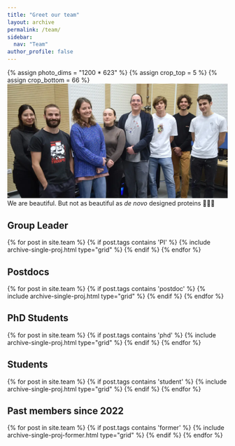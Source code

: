 ```yaml
---
title: "Greet our team"
layout: archive
permalink: /team/
sidebar:
  nav: "Team"
author_profile: false
---
```


<!-- ![Group photo](/images/team/Group-photo.webp) -->  
{% assign photo_dims = "1200 * 623" %}
{% assign crop_top = 5 %}
{% assign crop_bottom = 66 %}
<img src="/images/team/Group-photo.webp" alt="Group photo" style="clip-path: rect({{ crop_top }}% auto {{ crop_bottom }}% auto); margin-bottom: calc(-{{ 100 | minus: crop_bottom }}% / {{ photo_dims }}); margin-top: calc(-{{ crop_top }}% / {{ photo_dims }});">
We are beautiful. But not as beautiful as _de novo_ designed proteins 💁🏻‍♀️


Group Leader
------------
<div class="grid">
<div class="wrapper">
{% for post in site.team %} 
  {% if post.tags contains 'PI' %} 
    {% include archive-single-proj.html type="grid" %} 
  {% endif %} 
{% endfor %}
</div>
</div>

<!-- Researchers
-----------
<div class="grid">
<div class="wrapper">
{% for post in site.team %} {% if post.tags contains 'researcher' %} {% include archive-single-proj.html type="grid" %} {% endif %} {% endfor %}
</div>
</div> -->

Postdocs
-----------
<div class="grid">
<div class="wrapper">
{% for post in site.team %} {% if post.tags contains 'postdoc' %} {% include archive-single-proj.html type="grid" %} {% endif %} {% endfor %}
</div>
</div>

PhD Students
------------
<div class="grid">
<div class="wrapper">
{% for post in site.team %} {% if post.tags contains 'phd' %} {% include archive-single-proj.html type="grid" %} {% endif %} {% endfor %}
</div>
</div>

<!-- Staff
-----
<div class="grid">
<div class="wrapper">
{% for post in site.team %} {% if post.tags contains 'staff' %} {% include archive-single-proj.html type="grid" %} {% endif %} {% endfor %}
</div>
</div> -->

Students
--------
<div class="grid">
<div class="wrapper">
{% for post in site.team %} {% if post.tags contains 'student' %} {% include archive-single-proj.html type="grid" %} {% endif %} {% endfor %}
</div>
</div>

Past members since 2022
--------
<div class="grid">
<div class="wrapper">
{% for post in site.team %} {% if post.tags contains 'former' %} {% include archive-single-proj-former.html type="grid" %} {% endif %} {% endfor %}
</div>
</div>